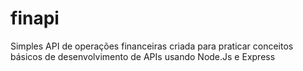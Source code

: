 # finapi
Simples API de operações financeiras criada para praticar conceitos básicos de desenvolvimento de APIs usando Node.Js e Express
